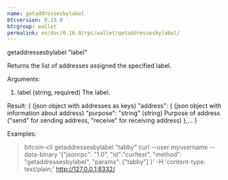 ```yaml
---
name: getaddressesbylabel
btcversion: 0.18.0
btcgroup: wallet
permalink: en/doc/0.18.0/rpc/wallet/getaddressesbylabel/
---
```


getaddressesbylabel "label"

Returns the list of addresses assigned the specified label.

Arguments:
1. label    (string, required) The label.

Result:
{ (json object with addresses as keys)
  "address": { (json object with information about address)
    "purpose": "string" (string)  Purpose of address ("send" for sending address, "receive" for receiving address)
  },...
}

Examples:
> bitcoin-cli getaddressesbylabel "tabby"
> curl --user myusername --data-binary '{"jsonrpc": "1.0", "id":"curltest", "method": "getaddressesbylabel", "params": ["tabby"] }' -H 'content-type: text/plain;' http://127.0.0.1:8332/


